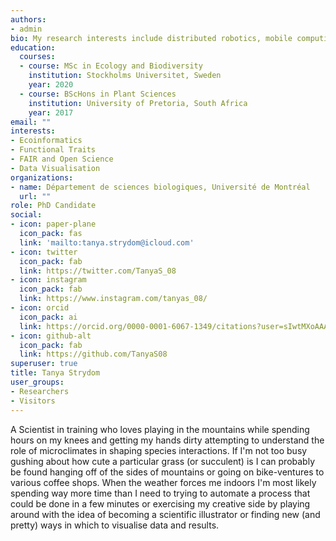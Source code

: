```yaml
---
authors:
- admin
bio: My research interests include distributed robotics, mobile computing and programmable matter.
education:
  courses:
  - course: MSc in Ecology and Biodiversity
    institution: Stockholms Universitet, Sweden
    year: 2020
  - course: BScHons in Plant Sciences
    institution: University of Pretoria, South Africa
    year: 2017
email: ""
interests:
- Ecoinformatics
- Functional Traits
- FAIR and Open Science
- Data Visualisation
organizations:
- name: Département de sciences biologiques, Université de Montréal
  url: ""
role: PhD Candidate
social:
- icon: paper-plane
  icon_pack: fas
  link: 'mailto:tanya.strydom@icloud.com'
- icon: twitter
  icon_pack: fab
  link: https://twitter.com/TanyaS_08
- icon: instagram
  icon_pack: fab
  link: https://www.instagram.com/tanyas_08/
- icon: orcid
  icon_pack: ai
  link: https://orcid.org/0000-0001-6067-1349/citations?user=sIwtMXoAAAAJ
- icon: github-alt
  icon_pack: fab
  link: https://github.com/TanyaS08
superuser: true
title: Tanya Strydom
user_groups:
- Researchers
- Visitors
---
```


A Scientist in training who loves playing in the mountains while spending hours on my knees and getting my hands dirty attempting to understand the role of microclimates in shaping species interactions. If I'm not too busy gushing about how cute a particular grass (or succulent) is I can probably be found hanging off of the sides of mountains or going on bike-ventures to various coffee shops. When the weather forces me indoors I'm most likely spending way more time than I need to trying to automate a process that could be done in a few minutes or exercising my creative side by playing around with the idea of becoming a scientific illustrator or finding new (and pretty) ways in which to visualise data and results.
